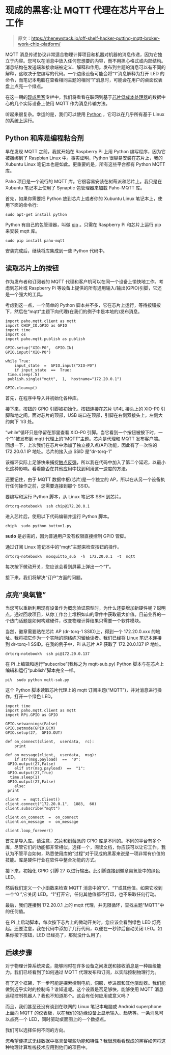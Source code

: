 # 现成的黑客:让 MQTT 代理在芯片平台上工作

> 原文：<https://thenewstack.io/off-shelf-hacker-putting-mqtt-broker-work-chip-platform/>

MQTT 消息传递协议非常适合物理计算项目和机器对机器的消息传递，因为它独立于内容。您可以在消息中放入任何您想要的内容，而不用担心格式或内部结构。消息结构在发送端和接收端被定义、解释和作用。发布到主题的消息可以有不同的解释，这取决于您编写的代码。一个边缘设备可能会将“1”消息解释为打开 LED 的命令，而笔记本电脑在查看相同主题的相同“1”消息时，可能会在用户的桌面仪表盘上点亮一个绿点。

在这一期的[现成黑客](/tag/off-the-shelf-hacker/)专栏中，我们将看看在联网到基于[芯片低成本处理器](https://www.engadget.com/2015/05/10/chip-is-a-9-raspberry-pi-killer/)的数据中心的几个实际设备上使用 MQTT 作为消息传输方法。

听起来很复杂。幸运的是，我们可以使用 [Python](https://www.python.org/) ，它可以在几乎所有基于 Linux 的系统上运行。

## Python 和库是编程粘合剂

早在发现 MQTT 之前，我就开始在 Raspberry Pi 上用 Python 编写程序，因为它被捆绑到了 Raspbian Linux 中。事实证明，Python 很容易安装在芯片上，我的 Xubuntu Linux 笔记本也是如此。更重要的是，所有这些平台都有 Python MQTT 库。

Paho 项目是一个流行的 MQTT 库。它很容易安装在树莓派和芯片上。我只是在 Xubuntu 笔记本上使用了 Synaptic 包管理器来加载 Paho-MQTT 库。

首先，如果你需要把 Python 放到芯片上或者你的 Xubuntu Linux 笔记本上，使用下面的命令行:

```
sudo apt-get install python

```

Python 有自己的包管理器，叫做 [pip](https://packaging.python.org/installing/) 。只需在 Raspberry Pi 和芯片上运行 pip 来安装 mqtt 库。

```
sudo pip install paho-mqtt

```

安装完成后，继续将库集成到一些 Python 代码中。

## 读取芯片上的按钮

作为发布者和订阅者的 MQTT 代理和客户机可以在同一个设备上愉快地工作。考虑到芯片或 Raspberry Pi 等设备上提供的所有通用输入/输出(GPIO)引脚，它还是一个强大的工具。

考虑到这一点，一个简单的 Python 脚本并不多，它在芯片上运行，等待按钮按下，然后在“mqtt”主题下向代理(在我们的例子中是本地的)发布消息。

```
import paho.mqtt.client as mqtt
import CHIP_IO.GPIO as GPIO
import time
import os
import paho.mqtt.publish as publish

GPIO.setup("XIO-P0",  GPIO.IN)
GPIO.input("XIO-P0")

while True:
    input_state  =  GPIO.input("XIO-P0")
    if input_state  ==  True:
 time.sleep(.5)
 publish.single("mqtt",  1,  hostname="172.20.0.1")

GPIO.cleanup()

```

首先，在程序中导入并初始化各种库。

接下来，按钮的 GPIO 引脚被初始化。按钮连接在芯片 U14L 接头上的 XIO-P0 引脚和地之间。面对芯片的顶部，USB 端口在顶部，引脚在右侧双接头上，左侧大约向下 1/3 处。

“while”循环只是停留在那里查看 XIO-P0 引脚。当它看到一个按钮被按下时，一个“1”被发布到 mqtt 代理上的“MQTT”主题。芯片是代理和 MQTT 发布客户端。回想一下，上次我们在芯片中添加了独立接入点(AP)功能，因此有了一次性的 172.20.0.1 IP 地址。芯片的接入点 SSID 是“dr-torq-1”

该循环实际上足够快来捕捉[触点反弹](https://en.wikipedia.org/wiki/Switch#Contact_bounce)，所以我在代码中加入了第二个延迟，以最小化这种影响。看看能否在其他应用中找到利用这一速度的方法。

还要记住，由于 MQTT 数据中枢(芯片)是一个独立的 AP，所以在从另一个设备执行任何操作之前，您需要连接到那个 SSID。

要编写和运行 Python 脚本，从 Linux 笔记本 SSH 到芯片。

```
drtorq-notebook%  ssh chip@172.20.0.1

```

进入芯片后，使用以下代码编辑并运行 Python 脚本。

```
chip%  sudo python button1.py

```

**sudo** 是必需的，因为普通用户没有权限直接控制 GPIO 管脚。

通过订阅 Linux 笔记本中的“mqtt”主题来检查按钮的操作。

```
drtorq-notebook%  mosquitto_sub  -h  172.20.0.1  -t  mqtt

```

每次按下微动开关，您应该会看到屏幕上弹出一个“1”。

接下来，我们将解决“订户”方面的问题。

## 点亮“臭氧管”

当您可以重新利用现有设备作为概念验证原型时，为什么还要增加新硬件呢？聪明点，通过回收项目，从你工作台上堆积如山的零件中获取最大价值。目前业界的一个热门话题是如何构建硬件，改变物理计算结果只需要一个软件模块。

当然，徽章需要贴在芯片 AP (dr-torq-1 SSID)上，得到一个 172.20.0.xxx 的地址。我将把它作为一个实际的网络练习留给读者。我们已经将 Linux 笔记本连接到 dr-torq-1 SSID。在我的例子中，Pi 从芯片 AP 获取了 172.20.0.137 IP 地址。

```
drtorq-notebook%  ssh pi@172.20.0.137

```

在 Pi 上编辑和运行“subscribe”(我称之为 mqtt-sub.py) Python 脚本与在芯片上编辑和运行“publish”脚本完全一样。

```
pi%  sudo python mqtt-sub.py

```

这个 Python 脚本读取芯片代理上的 mqtt 订阅主题(“MQTT”)，并对消息进行操作，打开一个绿色 LED。

```
import time
import paho.mqtt.client as mqtt
import RPi.GPIO as GPIO 

GPIO.setwarnings(False)
GPIO.setmode(GPIO.BCM)
GPIO.setup(27,  GPIO.OUT)

def on_connect(client,  userdata,  rc):
    print

def on_message(client,  userdata,  msg):
    if str(msg.payload)  ==  "0":
 GPIO.output(27,False)
    elif str(msg.payload)  ==  "1":
 GPIO.output(27,True)
  time.sleep(1)
 GPIO.output(27,False)
    else:
 print

client  =  mqtt.Client()
client.connect("172.20.0.1",  1883,  60)
client.subscribe("mqtt")

client.on_connect  =  on_connect
client.on_message  =  on_message

client.loop_forever()

```

首先是导入库。请注意，[芯片](https://github.com/xtacocorex/CHIP_IO)和[树莓派](https://pypi.python.org/pypi/RPi.GPIO)的 GPIO 库是不同的。不同的平台有多个库，尽管它们的功能都非常相似。选择一个，阅读文档，你应该可以让它工作。我认为不管平台如何，熟悉使用库的“过程”对于现成的黑客来说是一项非常有价值的技能。库是硬件行业在软件中整合功能的方式。

接下来，初始化 GPIO 引脚 27 以进行输出。此引脚连接到徽章臭氧管中的绿色 LED。

然后我们定义一个小函数来检查 MQTT 消息中的“0”、“1”或其他值。如果它收到一个“0 ”,它关闭 LED。“1”打开它，任何其他值都不打印，也不采取任何行动。

最后，我们连接到 172.20.0.1 上的 mqtt 代理，并无限循环，查找主题“MQTT”中的任何值。

在 Pi 上启动脚本，每次按下芯片上的微动开关时，您应该会看到绿色 LED 灯亮起。还要注意，我在代码中添加了几行代码，以便在一秒钟后自动关闭 LED。如果你按下按钮，LED 已经亮了，那就没什么用了。

## 后续步骤

对于物理计算系统来说，能够同时在许多设备之间发送和接收消息是一种超级能力。我们已经看到了如何通过 MQTT 代理发布和订阅，以实际控制物理行为。

有了这个框架，下一步可能是探索控制电机，伺服，步进器和其他驱动器。我们能做到近乎实时的控制吗？谁知道呢。这个设置是否足够快，能够使用 MQTT 消息远程控制机器人？我也不知道那个。这会有任何应用或意义吗？

而且，我们甚至还没有谈到在联网的 Linux 笔记本电脑或 Android superphone 上面向 MQTT 的仪表板，以在我们的边缘设备上显示输入、趋势等。一条消息可以点亮一个 LED，同时驱动桌面图上的一个数据点。

我们可以选择任何不同的方向。

您希望便携式无线数据中枢具备哪些功能和特性？我很想看看现成的黑客如何将这种物理计算堆栈技术应用到他们的项目中。

<svg xmlns:xlink="http://www.w3.org/1999/xlink" viewBox="0 0 68 31" version="1.1"><title>Group</title> <desc>Created with Sketch.</desc></svg>